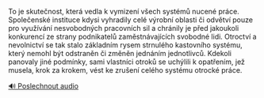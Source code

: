 
To je skutečnost, která vedla k vymizení všech systémů nucené práce. Společenské instituce kdysi vyhradily celé výrobní oblasti či odvětví pouze pro využívání nesvobodných pracovních sil a chránily je před jakoukoli konkurencí ze strany podnikatelů zaměstnávajících svobodné lidi. Otroctví a nevolnictví se tak stalo základním rysem strnulého kastovního systému, který nemohl být odstraněn či změněn jednáním jednotlivců. Kdekoli panovaly jiné podmínky, sami vlastníci otroků se uchýlili k opatřením, jež musela, krok za krokem, vést ke zrušení celého systému otrocké práce.

[🔊 Poslechnout audio](/data/7-paragraphs/audio/chapter_114/para_009-To-je-skutenost-kter-vedla-k-vymizen-vech-sys.mp3)
